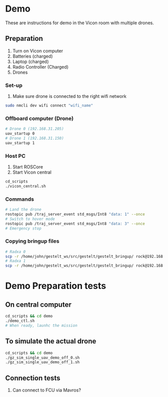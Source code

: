 # Demo
These are instructions for demo in the Vicon room with multiple drones.

## Preparation
1. Turn on Vicon computer
2. Batteries (charged)
3. Laptop (charged)
4. Radio Controller (Charged)
5. Drones 

### Set-up 
1. Make sure drone is connected to the right wifi network
```bash
sudo nmcli dev wifi connect "wifi_name"
```

### Offboard computer (Drone)
```bash 
# Drone 0 (192.168.31.205)
uav_startup 0 
# Drone 1 (192.168.31.150)
uav_startup 1
```

### Host PC
1. Start ROSCore
2. Start Vicon central
```bash 
cd_scripts 
./vicon_central.sh
```

### Commands
```bash
# Land the drone
rostopic pub /traj_server_event std_msgs/Int8 "data: 1" --once
# Switch to hover mode
rostopic pub /traj_server_event std_msgs/Int8 "data: 3" --once
# Emergency stop
```

### Copying bringup files
```bash
# Radxa 0
scp -r /home/john/gestelt_ws/src/gestelt/gestelt_bringup/ rock@192.168.31.205:/home/rock/gestelt_ws/src/gestelt/
# Radxa 1
scp -r /home/john/gestelt_ws/src/gestelt/gestelt_bringup/ rock@192.168.31.150:/home/rock/gestelt_ws/src/gestelt/
```


# Demo Preparation tests

## On central computer
```bash
cd_scripts && cd demo
./demo_ctl.sh
# When ready, launhc the mission
```

## To simulate the actual drone
```bash
cd_scripts && cd demo
./gz_sim_single_uav_demo_off_0.sh
./gz_sim_single_uav_demo_off_1.sh
```


## Connection tests
1. Can connect to FCU via Mavros?


